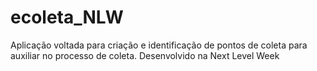 # ecoleta_NLW
Aplicação voltada para criação e identificação de pontos de coleta para auxiliar no processo de coleta. Desenvolvido na Next Level Week
